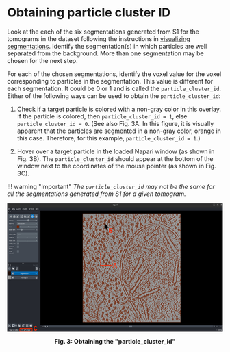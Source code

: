 # Obtaining particle cluster ID

Look at the each of the six segmentations generated from S1 for the tomograms in the dataset following the instructions in [visualizing segmentations](visualizing_segmentations.md). Identify the segmentation(s) in which particles are well separated from the background. More than one segmentation may be chosen for the next step. 

For each of the chosen segmentations, identify the voxel value for the voxel corresponding to particles in the segmentation. This value is different for each segmentation. It could be 0 or 1 and is called the `particle_cluster_id`. Either of the following ways can be used to obtain the `particle_cluster_id`:

1. Check if a target particle is colored with a non-gray color in this overlay. If the particle is colored, then `particle_cluster_id = 1`, else `particle_cluster_id = 0`. (See also Fig. 3A. In this figure, it is visually apparent that the particles are segmented in a non-gray color, orange in this case. Therefore, for this example, `particle_cluster_id = 1`.)

2. Hover over a target particle in the loaded Napari window (as shown in Fig. 3B). The `particle_cluster_id` should appear at the bottom of the window next to the coordinates of the mouse pointer (as shown in Fig. 3C).

!!! warning "Important" 
    *The `particle_cluster_id` may not be the same for all the segmentations generated from S1 for a given tomogram.*

<div align="center">
    <img src="images/napari_demo.jpg" alt="Fig. 3: Obtaining the 'particle_cluster_id'" height="300" align="center">
    <p align="center"><b>Fig. 3: Obtaining the "particle_cluster_id" </p>
</div>

